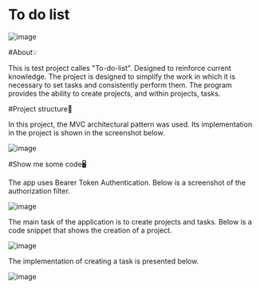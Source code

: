 # To do list

![image](https://user-images.githubusercontent.com/91532017/181813004-28392be5-4900-4a63-8f91-a4dc02bf7e17.png)

#About💡

This is test project calles "To-do-list". Designed to reinforce current knowledge.
The project is designed to simplify the work in which it is necessary to set tasks and consistently perform them. 
The program provides the ability to create projects, and within projects, tasks.

#Project structure🏤

In this project, the MVC architectural pattern was used. Its implementation in the project is shown in the screenshot below.

![image](https://user-images.githubusercontent.com/91532017/181815962-2f371e9a-a3d3-4e69-ae6a-edf2c47ba6f9.png)

#Show me some code🖥️

The app uses Bearer Token Authentication. Below is a screenshot of the authorization filter.

![image](https://user-images.githubusercontent.com/91532017/181814765-53b3ed0f-3fc3-43b8-b366-647efefa7f15.png)

The main task of the application is to create projects and tasks. Below is a code snippet that shows the creation of a project.

![image](https://user-images.githubusercontent.com/91532017/181815119-011f354e-9ed3-48d4-8e6a-95226779ab9a.png)

The implementation of creating a task is presented below.

![image](https://user-images.githubusercontent.com/91532017/181815368-6e01e7d1-fba2-4894-9644-247cc1573a0b.png)
